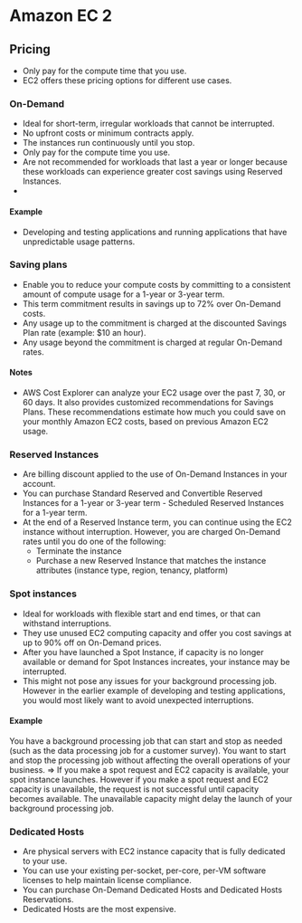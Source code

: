 # Amazon EC 2
## Pricing
- Only pay for the compute time that you use.
- EC2 offers these pricing options for different use cases.

### On-Demand
- Ideal for short-term, irregular workloads that cannot be interrupted.
- No upfront costs or minimum contracts apply.
- The instances run continuously until you stop.
- Only pay for the compute time you use.
- Are not recommended for workloads that last a year or longer because these workloads can experience greater cost savings using Reserved Instances.
- 
#### Example
- Developing and testing applications and running applications that have unpredictable usage patterns.

### Saving plans
- Enable you to reduce your compute costs by committing to a consistent amount of compute usage for a 1-year or 3-year term.
- This term commitment results in savings up to 72% over On-Demand costs.
- Any usage up to the commitment is charged at the discounted Savings Plan rate (example: $10 an hour).
- Any usage beyond the commitment is charged at regular On-Demand rates.

#### Notes
- AWS Cost Explorer can analyze your EC2 usage over the past 7, 30, or 60 days. It also provides customized recommendations for Savings Plans. These recommendations estimate how much you could save on your monthly Amazon EC2 costs, based on previous Amazon EC2 usage.

### Reserved Instances
- Are billing discount applied to the use of On-Demand Instances in your account.
- You can purchase Standard Reserved and Convertible Reserved Instances for a 1-year or 3-year term - Scheduled Reserved Instances for a 1-year term.
- At the end of a Reserved Instance term, you can continue using the EC2 instance without interruption. However, you are charged On-Demand rates until you do one of the following:
	- Terminate the instance
	- Purchase a new Reserved Instance that matches the instance attributes (instance type, region, tenancy, platform)

### Spot instances
- Ideal for workloads with flexible start and end times, or that can withstand interruptions.
- They use unused EC2 computing capacity and offer you cost savings at up to 90% off on On-Demand prices.
- After you have launched a Spot Instance, if capacity is no longer available or demand for Spot Instances increates, your instance may be interrupted.
- This might not pose any issues for your background processing job. However in the earlier example of developing and testing applications, you would most likely want to avoid unexpected interruptions.
#### Example
You have a background processing job that can start and stop as needed (such as the data processing job for a customer survey). You want to start and stop the processing job without affecting the overall operations of your business.
=> If you make a spot request and EC2 capacity is available, your spot instance launches. However if you make a spot request and EC2 capacity is unavailable, the request is not successful until capacity becomes available. The unavailable capacity might delay the launch of your background processing job.

### Dedicated Hosts
- Are physical servers with EC2 instance capacity that is fully dedicated to your use.
- You can use your existing per-socket, per-core, per-VM software licenses to help maintain license compliance.
- You can purchase On-Demand Dedicated Hosts and Dedicated Hosts Reservations.
- Dedicated Hosts are the most expensive.